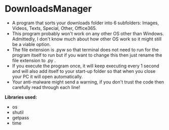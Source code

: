 # DownloadsManager
- A program that sorts your downloads folder into 6 subfolders: Images, Videos, Texts, Special, Other, Office365.
- This program probably won't work on any other OS other than Windows. Admittedly, I don't know much about how other OS work so it might still be a viable option.
- The file extension is .pyw so that terminal does not need to run for the program itself to run but if you want to change this then just rename the file extension to .py .
- If you execute the program once, it will keep executing every 1 second and will also add itself to your start-up folder so that when you close your PC it will open automatically.
- Your anti-malware might send a warning, if you don't trust the code then carefully read through each line! 

<b>Libraries used:</b>
- os
- shutil
- getpass
- time
